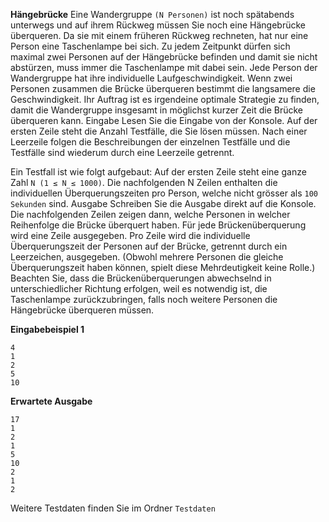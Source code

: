 **Hängebrücke**
Eine Wandergruppe `(N Personen)` ist noch spätabends unterwegs und auf ihrem Rückweg müssen Sie noch eine Hängebrücke überqueren. 
Da sie mit einem früheren Rückweg rechneten, hat nur eine Person eine Taschenlampe bei sich. Zu jedem Zeitpunkt dürfen sich maximal zwei Personen auf der Hängebrücke befinden und damit sie nicht abstürzen, muss immer die Taschenlampe mit dabei sein. Jede Person der Wandergruppe hat ihre individuelle Laufgeschwindigkeit. Wenn zwei Personen zusammen die Brücke überqueren bestimmt die langsamere die Geschwindigkeit. 
Ihr Auftrag ist es irgendeine optimale Strategie zu finden, damit die Wandergruppe insgesamt in möglichst kurzer Zeit die Brücke überqueren kann. Eingabe Lesen Sie die Eingabe von der Konsole. 
Auf der ersten Zeile steht die Anzahl Testfälle, die Sie lösen müssen. Nach einer Leerzeile folgen die Beschreibungen der einzelnen Testfälle und die Testfälle sind wiederum durch eine Leerzeile getrennt. 

Ein Testfall ist wie folgt aufgebaut: Auf der ersten Zeile steht eine ganze Zahl `N (1 ≤ N ≤ 1000)`. 
Die nachfolgenden N Zeilen enthalten die individuellen Überquerungszeiten pro Person, welche nicht grösser als `100 Sekunden` sind. Ausgabe Schreiben Sie die Ausgabe direkt auf die Konsole. 
Die nachfolgenden Zeilen zeigen dann, welche Personen in welcher Reihenfolge die Brücke überquert haben. Für jede Brückenüberquerung wird eine Zeile ausgegeben. Pro Zeile wird die individuelle Überquerungszeit der Personen auf der Brücke, getrennt durch ein Leerzeichen, ausgegeben. (Obwohl mehrere Personen die gleiche Überquerungszeit haben können, spielt diese Mehrdeutigkeit keine Rolle.) Beachten Sie, dass die Brückenüberquerungen abwechselnd in unterschiedlicher Richtung erfolgen, weil es notwendig ist, die Taschenlampe zurückzubringen, falls noch weitere Personen die Hängebrücke überqueren müssen. 

__Eingabebeispiel 1__
```
4 
1 
2 
5 
10 
```
__Erwartete Ausgabe__
```
17 
1 
2 
1 
5 
10 
2 
1 
2 
```
Weitere Testdaten finden Sie im Ordner `Testdaten`